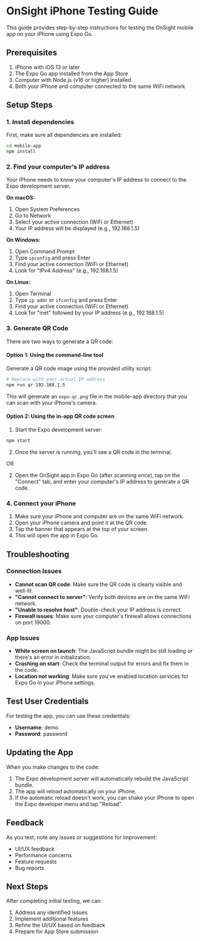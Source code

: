 # OnSight iPhone Testing Guide

This guide provides step-by-step instructions for testing the OnSight mobile app on your iPhone using Expo Go.

## Prerequisites

1. iPhone with iOS 13 or later
2. The Expo Go app installed from the App Store
3. Computer with Node.js (v16 or higher) installed
4. Both your iPhone and computer connected to the same WiFi network

## Setup Steps

### 1. Install dependencies

First, make sure all dependencies are installed:

```bash
cd mobile-app
npm install
```

### 2. Find your computer's IP address

Your iPhone needs to know your computer's IP address to connect to the Expo development server.

**On macOS:**
1. Open System Preferences
2. Go to Network
3. Select your active connection (WiFi or Ethernet)
4. Your IP address will be displayed (e.g., 192.168.1.5)

**On Windows:**
1. Open Command Prompt
2. Type `ipconfig` and press Enter
3. Find your active connection (WiFi or Ethernet)
4. Look for "IPv4 Address" (e.g., 192.168.1.5)

**On Linux:**
1. Open Terminal
2. Type `ip addr` or `ifconfig` and press Enter
3. Find your active connection (WiFi or Ethernet)
4. Look for "inet" followed by your IP address (e.g., 192.168.1.5)

### 3. Generate QR Code

There are two ways to generate a QR code:

#### Option 1: Using the command-line tool

Generate a QR code image using the provided utility script:

```bash
# Replace with your actual IP address
npm run qr 192.168.1.5
```

This will generate an `expo-qr.png` file in the mobile-app directory that you can scan with your iPhone's camera.

#### Option 2: Using the in-app QR code screen

1. Start the Expo development server:

```bash
npm start
```

2. Once the server is running, you'll see a QR code in the terminal.

OR

2. Open the OnSight app in Expo Go (after scanning once), tap on the "Connect" tab, and enter your computer's IP address to generate a QR code.

### 4. Connect your iPhone

1. Make sure your iPhone and computer are on the same WiFi network.
2. Open your iPhone camera and point it at the QR code.
3. Tap the banner that appears at the top of your screen.
4. This will open the app in Expo Go.

## Troubleshooting

### Connection Issues

- **Cannot scan QR code**: Make sure the QR code is clearly visible and well-lit.
- **"Cannot connect to server"**: Verify both devices are on the same WiFi network.
- **"Unable to resolve host"**: Double-check your IP address is correct.
- **Firewall issues**: Make sure your computer's firewall allows connections on port 19000.

### App Issues

- **White screen on launch**: The JavaScript bundle might be still loading or there's an error in initialization.
- **Crashing on start**: Check the terminal output for errors and fix them in the code.
- **Location not working**: Make sure you've enabled location services for Expo Go in your iPhone settings.

## Test User Credentials

For testing the app, you can use these credentials:

- **Username**: demo
- **Password**: password

## Updating the App

When you make changes to the code:

1. The Expo development server will automatically rebuild the JavaScript bundle.
2. The app will reload automatically on your iPhone.
3. If the automatic reload doesn't work, you can shake your iPhone to open the Expo developer menu and tap "Reload".

## Feedback

As you test, note any issues or suggestions for improvement:

- UI/UX feedback
- Performance concerns
- Feature requests
- Bug reports

## Next Steps

After completing initial testing, we can:

1. Address any identified issues
2. Implement additional features
3. Refine the UI/UX based on feedback
4. Prepare for App Store submission